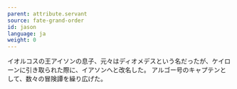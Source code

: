 ```yaml
---
parent: attribute.servant
source: fate-grand-order
id: jason
language: ja
weight: 0
---
```


イオルコスの王アイソンの息子、元々はディオメデスという名だったが、ケイローンに引き取られた際に、イアソンへと改名した。
アルゴー号のキャプテンとして、数々の冒険譚を繰り広げた。
